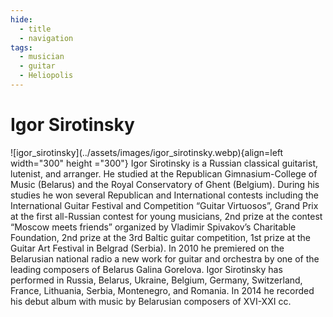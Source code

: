 ```yaml
---
hide:
  - title
  - navigation
tags: 
  - musician
  - guitar
  - Heliopolis  
---
```


# Igor Sirotinsky

<div class="grid" markdown>
![igor_sirotinsky](../assets/images/igor_sirotinsky.webp){align=left width="300" height ="300"}
Igor Sirotinsky is a Russian classical guitarist, lutenist, and arranger. He studied at the Republican Gimnasium-College of Music (Belarus) and the Royal Conservatory of Ghent (Belgium). During his studies he won several Republican and International contests including the International Guitar Festival and Competition “Guitar Virtuosos”, Grand Prix at the first all-Russian contest for young musicians, 2nd prize at the contest “Moscow meets friends” organized by Vladimir Spivakov’s Charitable Foundation, 2nd prize at the 3rd Baltic guitar competition, 1st prize at the Guitar Art Festival in Belgrad (Serbia).
In 2010 he premiered on the Belarusian national radio a new work for guitar and orchestra by one of the leading composers of Belarus Galina Gorelova. Igor Sirotinsky has performed in Russia, Belarus, Ukraine, Belgium, Germany, Switzerland, France, Lithuania, Serbia, Montenegro, and Romania. In 2014 he recorded his debut album with music by Belarusian composers of XVI-XXI cc.

</div> 


